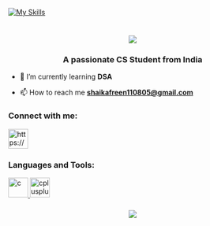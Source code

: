 [![My Skills](https://skillicons.dev/icons?i=js,html,css,wasm)](https://skillicons.dev)

<h1 align="center"><a href="https://git.io/typing-svg"><img src="https://readme-typing-svg.demolab.com?font=Kanit&size=35&center=true&vCenter=true&width=500&height=70&duration=4000&color=F700F1&lines=Hi+There!+👋;+I'm+Shaik+Afreen!;" /></a></h1>

<h3 align="center">A passionate CS Student from India</h3>

- 🌱 I’m currently learning **DSA**

- 📫 How to reach me **shaikafreen110805@gmail.com**

<h3 align="left">Connect with me:</h3>
<p align="left">
<a href="https://www.linkedin.com/in/shaikafreen2005/" target="blank"><img align="center" src="https://raw.githubusercontent.com/rahuldkjain/github-profile-readme-generator/master/src/images/icons/Social/linked-in-alt.svg" alt="https://www.linkedin.com/in/shaikafreen2005/ height="30" width="40" /></a>
</p>

<h3 align="left">Languages and Tools:</h3>
<p align="left"> <a href="https://www.cprogramming.com/" target="_blank" rel="noreferrer"> <img src="[![My Skills](https://skillicons.dev/icons?i=C)](https://skillicons.dev)" alt="c" width="40" height="40"/> </a> <a href="https://www.w3schools.com/cpp/" target="_blank" rel="noreferrer"> <img src="https://raw.githubusercontent.com/tandpfun/skill-icons/icons/CPP.svg" alt="cplusplus" width="40" height="40"/> </a> </p>


<h3 align="center">
    <img src="https://readme-typing-svg.herokuapp.com/?font=Righteous&size=25&center=true&vCenter=true&width=500&height=70&duration=4000&color=F700F1&lines=Thanks+for+visiting!+✌️;Exploring+exciting+opportunities!+🚀">
</h3>

